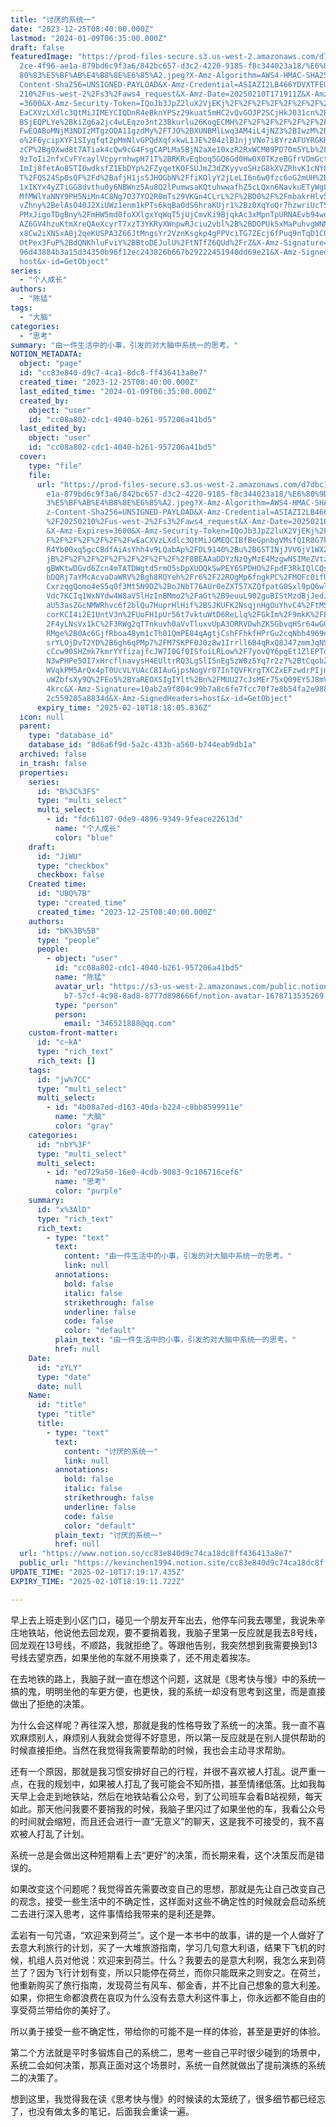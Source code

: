 ```yaml
---
title: "讨厌的系统一"
date: "2023-12-25T08:40:00.000Z"
lastmod: "2024-01-09T06:35:00.000Z"
draft: false
featuredImage: "https://prod-files-secure.s3.us-west-2.amazonaws.com/d7dbc101-8\
  2ce-4f96-ae1a-879bd6c9f3a6/842bc657-d3c2-4220-9185-f8c344023a18/%E6%80%9D%E8%\
  80%83%E5%BF%AB%E4%B8%8E%E6%85%A2.jpeg?X-Amz-Algorithm=AWS4-HMAC-SHA256&X-Amz-\
  Content-Sha256=UNSIGNED-PAYLOAD&X-Amz-Credential=ASIAZI2LB466YDVXTFEU%2F20250\
  210%2Fus-west-2%2Fs3%2Faws4_request&X-Amz-Date=20250210T171911Z&X-Amz-Expires\
  =3600&X-Amz-Security-Token=IQoJb3JpZ2luX2VjEKj%2F%2F%2F%2F%2F%2F%2F%2F%2F%2Fw\
  EaCXVzLXdlc3QtMiJIMEYCIQDnR4eBknYPSz29kuat5mHC2vQvGOJP2SCjHkJ031cn%2BgIhAPJDa\
  BSjEQPLYe%2BkiZg6a2jc4wLEqzo3nt23Bkurlu26KogECMH%2F%2F%2F%2F%2F%2F%2F%2F%2F%2\
  FwEQABoMNjM3NDIzMTgzODA1IgzdMy%2FTJO%2BXUNBMlLwq3AM4iL4jNZ3%2BIwzM%2B4JEJl%2F\
  o%2F6ycipXYF1SIyqfqt2pMmNlvGPQdXqfxkwL1JE%2B4zlB1njjVNo7i8YrzAFUYRGKKrfexkYxg\
  zCP%2Bg0Xwd8t7ATiak4cQw9cG4FsgCAPLMa5BjN2aXe10xzR2RxWCM09PD70m5YLb%2FynjofNns\
  9zToIi2nfxCvFYcaylVcpyrnhwpH71T%2BRKRvEqboq5GQ6Gd0Hw0X0TKzeBGfrVOmGctuLGW7i4b\
  ImIj8fetAo8STI0wdksfZ1EbDYp%2FZyqetKOFSUJmZ3dZKyyvoSHzG8kXVZRhvK1cNY8ERx82KUr\
  T%2FQS24Sp0sQF%2Fd%2BafjH1js5JHOGbN%2FfiKOlyY2jLeLI6n6w0fzc6oG2mUH%2B89iL%2FS\
  1xIKYx4yZTiGG8dvthu0y6NBWnz5Au8Q2lPumwsaKQtuhwwafhZ5cLQxn6NavkuETyWgLj3%2F9VU\
  MfMWlYaNNY9PH5NiMn4C8Ng7O37YO2R0mTs29VKGn4CLrL%2F%2BO0%2F%2FmbakrHlv5GFD4MXyZ\
  vZhny%2BelAsO40J2XiUWz1enm1kPTs6kqBaOdS6hraKUjr1%2Bz0XqYoQr7hzwriUcT5yFjAxozl\
  PMxJigoTDgBny%2FmHW5md0foXXlgxYqWqT5jUjCmvKi9BjqkAc3xMpnTpURNAEvb94wuRjKGDkI3\
  AZ6GV4hzuKtmXreQAeXcyrT7xzT3YKRyXWnpwRJciu2vbl%2B%2BDOPUk5xMaPuhvgWNNifvfRINd\
  x8Cw2iXNSxA0j2qeKUSPA3Z66JtMngsYr2VznKsgkp4gPPVciTG7ZEcj6fPuq9nTqD1C0i%2FyTcc\
  OtPex3FuP%2BdQNKhluFviY%2BBtoDEJulU%2FtNTfZ6QUd%2FrZ&X-Amz-Signature=733f9ae4\
  96d43884b3a15d34350b96f12ec243826b667b29222451940dd69e21&X-Amz-SignedHeaders=\
  host&x-id=GetObject"
series:
  - "个人成长"
authors:
  - "陈猛"
tags:
  - "大脑"
categories:
  - "思考"
summary: "由一件生活中的小事，引发的对大脑中系统一的思考。"
NOTION_METADATA:
  object: "page"
  id: "cc83e840-d9c7-4ca1-8dc8-ff436413a8e7"
  created_time: "2023-12-25T08:40:00.000Z"
  last_edited_time: "2024-01-09T06:35:00.000Z"
  created_by:
    object: "user"
    id: "cc08a802-cdc1-4040-b261-957206a41bd5"
  last_edited_by:
    object: "user"
    id: "cc08a802-cdc1-4040-b261-957206a41bd5"
  cover:
    type: "file"
    file:
      url: "https://prod-files-secure.s3.us-west-2.amazonaws.com/d7dbc101-82ce-4f96-a\
        e1a-879bd6c9f3a6/842bc657-d3c2-4220-9185-f8c344023a18/%E6%80%9D%E8%80%8\
        3%E5%BF%AB%E4%B8%8E%E6%85%A2.jpeg?X-Amz-Algorithm=AWS4-HMAC-SHA256&X-Am\
        z-Content-Sha256=UNSIGNED-PAYLOAD&X-Amz-Credential=ASIAZI2LB466ZSU3AVZX\
        %2F20250210%2Fus-west-2%2Fs3%2Faws4_request&X-Amz-Date=20250210T171805Z\
        &X-Amz-Expires=3600&X-Amz-Security-Token=IQoJb3JpZ2luX2VjEKj%2F%2F%2F%2\
        F%2F%2F%2F%2F%2F%2FwEaCXVzLXdlc3QtMiJGMEQCIBfBeGpnbgVMsfQIR8G7kvUhezk94\
        R4Yb00xq5gcCBdfAiAsYhh4v9LQabAp%2FDL9140%2Bu%2BGSTINjJVV6jV1WX2hI0CqIBA\
        jB%2F%2F%2F%2F%2F%2F%2F%2F%2F%2F8BEAAaDDYzNzQyMzE4MzgwNSIMeZVtzTMLpEXvT\
        gBWKtwDGvd6Zcn4mTATDWgtd5rmO5sDpXUOQkSwPEY6SPDHO%2FpdF3RkIQlCQsDhGpo5er\
        bDQRj7aYMcAcvaDaWRV%2Bgh8ROYeh%2Fr6%2F22ROgMp6fngkPC%2FMOFc0ifUcL8L1hIn\
        CxrzqgQomo4eS5q0f3Mt5N9DZ%2BoJNbT76AUr0eZXT57XZQfpatG0Sxl9pQ6wlkUVYWJkx\
        Vdc7KCIq1WxNYdw4W8aV5lHzInBMmo2%2FaGt%2B9euuL902guBIStMzdBjJedJynEq4n8x\
        aU53asZGcNMWRhvc6f2blQu7HuprHlHif%2BSJKUFK2NsqjnHgOuYhvC4%2FtMSfzoxx8Wt\
        corKCI4i2E1UntV3n%2FUoFH1pUr56t7vktuWtD6ReLlq%2FGkIm%2F9mkK%2FEWQamVbC%\
        2F4yLNsVx1kC%2F3RWg2qTTnkuvh0aVvTluxvUpA3ORRVDwhZK5GbvqHSr64wGG2gN33wiP\
        RMge%2B0Ac6GjfRboa48ym1cTh01QmPE84qAgtjCshFFhkfHPrGu2cqNbh4969nAUBxqhUV\
        srYLOjDvT2YD%2B6gh6qPMp7%2FM7SKPF0J0z8w1Irrll6B4qRxQ8J47zmmJqNSOw8Y5e33\
        cCcw90SHZmk7kmrYYfizajfcJW7I0Gf0ISfoiLRLow%2F7yovQY6pgEt1ZlEPTqAyuWM%2B\
        N3wPHPe5OI7xHrcflnavysH4EUltrRQ3LgSlI5nEg5zW0z5Yq7r2z7%2BtCqobZnzlR43Bm\
        WVqkPM5ArQx4pT0UcVLYUAcC8IAuGjpsNogVr07InTQVFKrgTXCZxEFzwdrPIjncBDLgQd5\
        uWZbfsXy9Q%2FEo5%2BYaREOXSIgIYlt%2Bn%2FMUU27cJsMEr75xQ09EY5J8mV5CXZAxsF\
        4krc&X-Amz-Signature=10ab2a9f804c99b7a8c6fe7fcc70f7e8b54fa2e9881290e318\
        2c559205a8834d&X-Amz-SignedHeaders=host&x-id=GetObject"
      expiry_time: "2025-02-10T18:18:05.836Z"
  icon: null
  parent:
    type: "database_id"
    database_id: "8d6a6f9d-5a2c-433b-a560-b744eab9db1a"
  archived: false
  in_trash: false
  properties:
    series:
      id: "B%3C%3FS"
      type: "multi_select"
      multi_select:
        - id: "fdc61107-0de9-4896-9349-9feace22613d"
          name: "个人成长"
          color: "blue"
    draft:
      id: "JiWU"
      type: "checkbox"
      checkbox: false
    Created time:
      id: "UBQ%7B"
      type: "created_time"
      created_time: "2023-12-25T08:40:00.000Z"
    authors:
      id: "bK%3B%5B"
      type: "people"
      people:
        - object: "user"
          id: "cc08a802-cdc1-4040-b261-957206a41bd5"
          name: "陈猛"
          avatar_url: "https://s3-us-west-2.amazonaws.com/public.notion-static.com/775523\
            b7-57cf-4c98-8ad8-8777d898666f/notion-avatar-1678713535269.png"
          type: "person"
          person:
            email: "346521888@qq.com"
    custom-front-matter:
      id: "c~kA"
      type: "rich_text"
      rich_text: []
    tags:
      id: "jw%7CC"
      type: "multi_select"
      multi_select:
        - id: "4b08a7ed-d163-40da-b224-c8bb8599911e"
          name: "大脑"
          color: "gray"
    categories:
      id: "nbY%3F"
      type: "multi_select"
      multi_select:
        - id: "ed729a50-16e0-4cdb-9083-9c106716cef6"
          name: "思考"
          color: "purple"
    summary:
      id: "x%3AlD"
      type: "rich_text"
      rich_text:
        - type: "text"
          text:
            content: "由一件生活中的小事，引发的对大脑中系统一的思考。"
            link: null
          annotations:
            bold: false
            italic: false
            strikethrough: false
            underline: false
            code: false
            color: "default"
          plain_text: "由一件生活中的小事，引发的对大脑中系统一的思考。"
          href: null
    Date:
      id: "zYLY"
      type: "date"
      date: null
    Name:
      id: "title"
      type: "title"
      title:
        - type: "text"
          text:
            content: "讨厌的系统一"
            link: null
          annotations:
            bold: false
            italic: false
            strikethrough: false
            underline: false
            code: false
            color: "default"
          plain_text: "讨厌的系统一"
          href: null
  url: "https://www.notion.so/cc83e840d9c74ca18dc8ff436413a8e7"
  public_url: "https://kevinchen1994.notion.site/cc83e840d9c74ca18dc8ff436413a8e7"
UPDATE_TIME: "2025-02-10T17:19:17.435Z"
EXPIRY_TIME: "2025-02-10T18:19:11.722Z"

---
```

<link rel="stylesheet" href="https://cdn.jsdelivr.net/npm/katex@0.16.2/dist/katex.min.css" integrity="sha384-bYdxxUwYipFNohQlHt0bjN/LCpueqWz13HufFEV1SUatKs1cm4L6fFgCi1jT643X" crossorigin="anonymous">


早上去上班走到小区门口，碰见一个朋友开车出去，他停车问我去哪里，我说朱辛庄地铁站，他说他去回龙观，要不要捎着我，我脑子里第一反应就是我去8号线，回龙观在13号线，不顺路，我就拒绝了。等跟他告别，我突然想到我需要换到13号线去望京西，如果坐他的车就不用换乘了，还不用走着挨冻。


在去地铁的路上，我脑子就一直在想这个问题，这就是《思考快与慢》中的系统一搞的鬼，明明坐他的车更方便，也更快，我的系统一却没有思考到这里，而是直接做出了拒绝的决策。


为什么会这样呢？再往深入想，那就是我的性格导致了系统一的决策。我一直不喜欢麻烦别人，麻烦别人我就会觉得不好意思，所以第一反应就是在别人提供帮助的时候直接拒绝。当然在我觉得我需要帮助的时候，我也会主动寻求帮助。


还有一个原因，那就是我习惯安排好自己的行程，并很不喜欢被人打乱。说严重一点，在我的规划中，如果被人打乱了我可能会不知所措，甚至情绪低落。比如我每天早上会走到地铁站，然后在地铁站看公众号，到了公司班车会看B站视频，每天如此。那天他问我要不要捎我的时候，我脑子里闪过了如果坐他的车，我看公众号的时间就会缩短，而且还会进行一直“无意义”的聊天，这是我不可接受的，我不喜欢被人打乱了计划。


系统一总是会做出这种短期看上去“更好”的决策，而长期来看，这个决策反而是错误的。


如果改变这个问题呢？我觉得首先需要改变自己的思想，那就是先让自己改变自己的观念，接受一些生活中的不确定性，这样面对这些不确定性的时候就会启动系统二去进行深入思考，这件事情给我带来的是利还是弊。


孟岩有一句咒语，“欢迎来到荷兰”。这个是一本书中的故事，讲的是一个人做好了去意大利旅行的计划，买了一大堆旅游指南，学习几句意大利语，结果下飞机的时候，机组人员对他说：欢迎来到荷兰。什么？我要去的是意大利啊，我怎么来到荷兰了？因为飞行计划有变，所以只能停在荷兰，而你只能既来之则安之。在荷兰，他重新购买了旅行指南，发现荷兰有风车、郁金香，并不比自己想象的意大利差。如果，你把生命都浪费在哀叹为什么没有去意大利这件事上，你永远都不能自由的享受荷兰带给你的美好了。


所以勇于接受一些不确定性，带给你的可能不是一样的体验，甚至是更好的体验。


第二个方法就是平时多锻炼自己的系统二，思考一些自己平时很少碰到的场景中，系统二会如何决策，那真正面对这个场景时，系统一自然就做出了提前演练的系统二的决策了。


想到这里，我觉得我在读《思考快与慢》的时候读的太笼统了，很多细节都已经忘了，也没有做太多的笔记，后面我会重读一遍。

